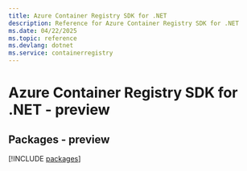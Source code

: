 ```yaml
---
title: Azure Container Registry SDK for .NET
description: Reference for Azure Container Registry SDK for .NET
ms.date: 04/22/2025
ms.topic: reference
ms.devlang: dotnet
ms.service: containerregistry
---
```

# Azure Container Registry SDK for .NET - preview
## Packages - preview
[!INCLUDE [packages](container-registry-index.md)]